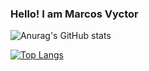 ### Hello! I am Marcos Vyctor 

![Anurag's GitHub stats](https://github-readme-stats.vercel.app/api?username=galupo01&show_icons=true&theme=midnight-purple)

[![Top Langs](https://github-readme-stats.vercel.app/api/top-langs/?username=anuraghazra&layout=compact)](https://github.com/anuraghazra/github-readme-stats)




